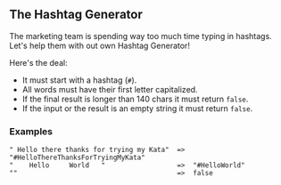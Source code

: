 ## The Hashtag Generator

The marketing team is spending way too much time typing in hashtags.
Let's help them with out own Hashtag Generator!

Here's the deal:

* It must start with a hashtag (`#`).
* All words must have their first letter capitalized.
* If the final result is longer than 140 chars it must return `false`.
* If the input or the result is an empty string it must return `false`.

### Examples

    " Hello there thanks for trying my Kata"  =>  "#HelloThereThanksForTryingMyKata"
    "    Hello     World   "                  =>  "#HelloWorld"
    ""                                        =>  false
